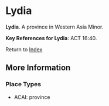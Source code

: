 # Lydia
**Lydia**. 
A province in Western Asia Minor. 




**Key References for Lydia**: 
ACT 16:40. 






Return to [Index](00-Index.md)

## More Information

### Place Types

* ACAI: province




